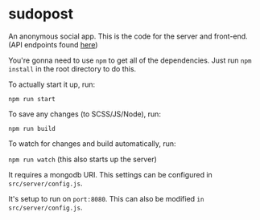 # sudopost
An anonymous social app. This is the code for the server and front-end. (API endpoints found [here](https://github.com/ahermida/sudopostAPI))

You're gonna need to use ```npm``` to get all of the dependencies. Just run
 ```npm install``` in the root directory to do this.

To actually start it up, run:

``` npm run start ```

To save any changes (to SCSS/JS/Node), run:

``` npm run build ```

To watch for changes and build automatically, run:

 ```npm run watch``` (this also starts up the server)

It requires a mongodb URI. This settings can be configured in ```src/server/config.js```.

It's setup to run on ```port:8080```. This can also be modified ```in src/server/config.js```.
